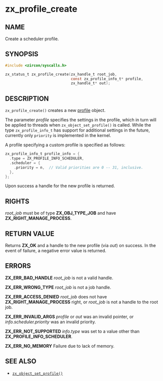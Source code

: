 # zx_profile_create

## NAME

<!-- Updated by update-docs-from-abigen, do not edit. -->

Create a scheduler profile.

## SYNOPSIS

<!-- Updated by update-docs-from-abigen, do not edit. -->

```c
#include <zircon/syscalls.h>

zx_status_t zx_profile_create(zx_handle_t root_job,
                              const zx_profile_info_t* profile,
                              zx_handle_t* out);
```

## DESCRIPTION

`zx_profile_create()` creates a new [profile](../objects/profile.md) object.

The parameter *profile* specifies the settings in the profile, which in turn
will be applied to threads when `zx_object_set_profile()` is called. While the
type `zx_profile_info_t` has support for additional settings in the future,
currently only `priority` is implemented in the kernel.

A profile specifying a custom profile is specified as follows:

```c
zx_profile_info_t profile_info = {
  .type = ZX_PROFILE_INFO_SCHEDULER,
  .scheduler = {
    .priority = n,  // Valid priorities are 0 -- 31, inclusive.
  },
};
```

Upon success a handle for the new profile is returned.

## RIGHTS

<!-- Updated by update-docs-from-abigen, do not edit. -->

*root_job* must be of type **ZX_OBJ_TYPE_JOB** and have **ZX_RIGHT_MANAGE_PROCESS**.

## RETURN VALUE

Returns **ZX_OK** and a handle to the new profile (via *out*) on success. In the
event of failure, a negative error value is returned.

## ERRORS

**ZX_ERR_BAD_HANDLE**  *root_job* is not a valid handle.

**ZX_ERR_WRONG_TYPE**  *root_job* is not a job handle.

**ZX_ERR_ACCESS_DENIED**  *root_job* does not have **ZX_RIGHT_MANAGE_PROCESS**
right, or *root_job* is not a handle to the root job.

**ZX_ERR_INVALID_ARGS**  *profile* or *out* was an invalid pointer, or
*info.scheduler.priority* was an invalid priority.

**ZX_ERR_NOT_SUPPORTED**  *info.type* was set to a value other than
**ZX_PROFILE_INFO_SCHEDULER**.

**ZX_ERR_NO_MEMORY**  Failure due to lack of memory.

## SEE ALSO

 - [`zx_object_set_profile()`]

<!-- References updated by update-docs-from-abigen, do not edit. -->

[`zx_object_set_profile()`]: object_set_profile.md
